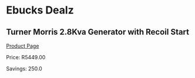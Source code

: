 
# Ebucks Dealz
## Turner Morris 2.8Kva Generator with Recoil Start
[Product Page](https://www.ebucks.com/web/shop/productSelected.do?prodId=1010956384&catId=998409624)

Price: R5449.00

Savings: 250.0


	